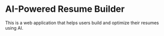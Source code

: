 # AI-Powered Resume Builder

This is a web application that helps users build and optimize their resumes using AI.